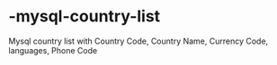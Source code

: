 # -mysql-country-list
 Mysql country list with Country Code, Country Name, Currency Code, languages, Phone Code
